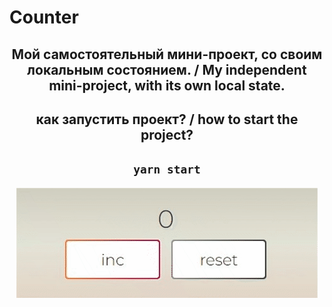 # Counter
<div align="center">
 
## Мой самостоятельный мини-проект, со своим локальным состоянием. / My independent mini-project, with its own local state.

## как запустить проект? / how to start the project?
  
## `yarn start`
   
<img src="https://github.com/e-doschechnikova/Test-counter/blob/master/src/components/img/counter.gif?raw=true" />
</div>
  





